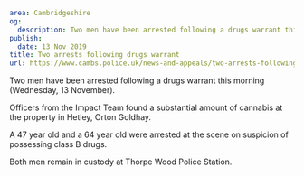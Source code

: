 ```yaml
area: Cambridgeshire
og:
  description: Two men have been arrested following a drugs warrant this morning (Wednesday, 13 November).
publish:
  date: 13 Nov 2019
title: Two arrests following drugs warrant
url: https://www.cambs.police.uk/news-and-appeals/two-arrests-following-drugs-warrant
```

Two men have been arrested following a drugs warrant this morning (Wednesday, 13 November).

Officers from the Impact Team found a substantial amount of cannabis at the property in Hetley, Orton Goldhay.

A 47 year old and a 64 year old were arrested at the scene on suspicion of possessing class B drugs.

Both men remain in custody at Thorpe Wood Police Station.
